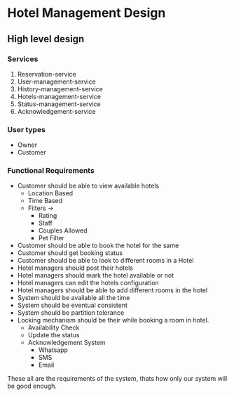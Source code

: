 # Hotel Management Design 
## High level design 
### Services 
1. Reservation-service
2. User-management-service
3. History-management-service
4. Hotels-management-service
5. Status-management-service
6. Acknowledgement-service

### User types
* Owner
* Customer 

### Functional Requirements
* Customer should be able to view available hotels
  * Location Based
  * Time Based
  * Filters ->  
    * Rating
    * Staff
    * Couples Allowed 
    * Pet Filter 
* Customer should be able to book the hotel for the same 
* Customer should get booking status 
* Customer should be able to look to different rooms in a Hotel
* Hotel managers should post their hotels 
* Hotel managers should mark the hotel available or not 
* Hotel managers can edit the hotels configuration 
* Hotel managers should be able to add different rooms in the hotel
* System should be available all the time 
* System should be eventual consistent
* System should be partition tolerance 
* Locking mechanism should be their while booking a room in hotel.
  * Availability Check
  * Update the status 
  * Acknowledgement System
    * Whatsapp 
    * SMS 
    * Email

These all are the requirements of the system, thats how only our system will be good enough. 